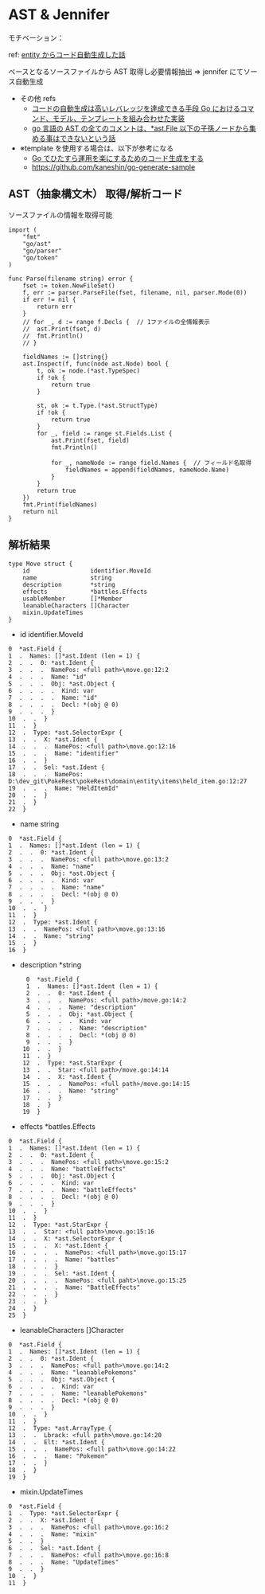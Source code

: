 # AST & Jennifer

モチベーション：

ref: [entity からコード自動生成した話](https://tech.mfkessai.co.jp/2019/09/ebgen/)

ベースとなるソースファイルから AST 取得し必要情報抽出 ⇒ jennifer にてソース自動生成

- その他 refs
  - [コードの自動生成は高いレバレッジを達成できる手段 Go におけるコマンド、モデル、テンプレートを組み合わせた実装](https://logmi.jp/tech/articles/326270#s4)
  - [go 言語の AST の全てのコメントは、\*ast.File 以下の子孫ノードから集める事はできないという話](https://pod.hatenablog.com/entry/2018/03/06/104109)
- ※template を使用する場合は、以下が参考になる
  - [Go でひたすら運用を楽にするためのコード生成をする](https://medium.com/eureka-engineering/advent-calendar-2020-vim-go-generate-1a2a11cf0cef)
  - https://github.com/kaneshin/go-generate-sample

## AST（抽象構文木） 取得/解析コード

ソースファイルの情報を取得可能

```golang
import (
	"fmt"
	"go/ast"
	"go/parser"
	"go/token"
)

func Parse(filename string) error {
	fset := token.NewFileSet()
	f, err := parser.ParseFile(fset, filename, nil, parser.Mode(0))
	if err != nil {
		return err
	}
	// for _, d := range f.Decls {  // 1ファイルの全情報表示
	// 	ast.Print(fset, d)
	// 	fmt.Println()
	// }

	fieldNames := []string{}
	ast.Inspect(f, func(node ast.Node) bool {
		t, ok := node.(*ast.TypeSpec)
		if !ok {
			return true
		}

		st, ok := t.Type.(*ast.StructType)
		if !ok {
			return true
		}
		for _, field := range st.Fields.List {
			ast.Print(fset, field)
			fmt.Println()

			for _, nameNode := range field.Names {  // フィールド名取得
				fieldNames = append(fieldNames, nameNode.Name)
			}
		}
		return true
	})
	fmt.Print(fieldNames)
	return nil
}
```

## 解析結果

```golang
type Move struct {
    id                 identifier.MoveId
    name               string
	description        *string
    effects            *battles.Effects
	usableMember       []*Member
    leanableCharacters []Character
    mixin.UpdateTimes
}
```

- id identifier.MoveId

```
0  *ast.Field {
1  .  Names: []*ast.Ident (len = 1) {
2  .  .  0: *ast.Ident {
3  .  .  .  NamePos: <full path>\move.go:12:2
4  .  .  .  Name: "id"
5  .  .  .  Obj: *ast.Object {
6  .  .  .  .  Kind: var
7  .  .  .  .  Name: "id"
8  .  .  .  .  Decl: *(obj @ 0)
9  .  .  .  }
10  .  .  }
11  .  }
12  .  Type: *ast.SelectorExpr {
13  .  .  X: *ast.Ident {
14  .  .  .  NamePos: <full path>\move.go:12:16
15  .  .  .  Name: "identifier"
16  .  .  }
17  .  .  Sel: *ast.Ident {
18  .  .  .  NamePos: D:\dev_git\PokeRest\pokeRest\domain\entity\items\held_item.go:12:27
19  .  .  .  Name: "HeldItemId"
20  .  .  }
21  .  }
22  }
```

- name string

```
0  *ast.Field {
1  .  Names: []*ast.Ident (len = 1) {
2  .  .  0: *ast.Ident {
3  .  .  .  NamePos: <full path>\move.go:13:2
4  .  .  .  Name: "name"
5  .  .  .  Obj: *ast.Object {
6  .  .  .  .  Kind: var
7  .  .  .  .  Name: "name"
8  .  .  .  .  Decl: *(obj @ 0)
9  .  .  .  }
10  .  .  }
11  .  }
12  .  Type: *ast.Ident {
13  .  .  NamePos: <full path>\move.go:13:16
14  .  .  Name: "string"
15  .  }
16  }
```

- description \*string

```
     0  *ast.Field {
     1  .  Names: []*ast.Ident (len = 1) {
     2  .  .  0: *ast.Ident {
     3  .  .  .  NamePos: <full path>/move.go:14:2
     4  .  .  .  Name: "description"
     5  .  .  .  Obj: *ast.Object {
     6  .  .  .  .  Kind: var
     7  .  .  .  .  Name: "description"
     8  .  .  .  .  Decl: *(obj @ 0)
     9  .  .  .  }
    10  .  .  }
    11  .  }
    12  .  Type: *ast.StarExpr {
    13  .  .  Star: <full path>/move.go:14:14
    14  .  .  X: *ast.Ident {
    15  .  .  .  NamePos: <full path>/move.go:14:15
    16  .  .  .  Name: "string"
    17  .  .  }
    18  .  }
    19  }
```

- effects \*battles.Effects

```
0  *ast.Field {
1  .  Names: []*ast.Ident (len = 1) {
2  .  .  0: *ast.Ident {
3  .  .  .  NamePos: <full path>\move.go:15:2
4  .  .  .  Name: "battleEffects"
5  .  .  .  Obj: *ast.Object {
6  .  .  .  .  Kind: var
7  .  .  .  .  Name: "battleEffects"
8  .  .  .  .  Decl: *(obj @ 0)
9  .  .  .  }
10  .  .  }
11  .  }
12  .  Type: *ast.StarExpr {
13  .  .  Star: <full path>\move.go:15:16
14  .  .  X: *ast.SelectorExpr {
15  .  .  .  X: *ast.Ident {
16  .  .  .  .  NamePos: <full path>\move.go:15:17
17  .  .  .  .  Name: "battles"
18  .  .  .  }
19  .  .  .  Sel: *ast.Ident {
20  .  .  .  .  NamePos: <full paht>\move.go:15:25
21  .  .  .  .  Name: "BattleEffects"
22  .  .  .  }
23  .  .  }
24  .  }
25  }
```

- leanableCharacters []Character

```
0  *ast.Field {
1  .  Names: []*ast.Ident (len = 1) {
2  .  .  0: *ast.Ident {
3  .  .  .  NamePos: <full path>\move.go:14:2
4  .  .  .  Name: "leanablePokemons"
5  .  .  .  Obj: *ast.Object {
6  .  .  .  .  Kind: var
7  .  .  .  .  Name: "leanablePokemons"
8  .  .  .  .  Decl: *(obj @ 0)
9  .  .  .  }
10  .  .  }
11  .  }
12  .  Type: *ast.ArrayType {
13  .  .  Lbrack: <full path>\move.go:14:20
14  .  .  Elt: *ast.Ident {
15  .  .  .  NamePos: <full path>\move.go:14:22
16  .  .  .  Name: "Pokemon"
17  .  .  }
18  .  }
19  }
```

- mixin.UpdateTimes

```
0  *ast.Field {
1  .  Type: *ast.SelectorExpr {
2  .  .  X: *ast.Ident {
3  .  .  .  NamePos: <full path>\move.go:16:2
4  .  .  .  Name: "mixin"
5  .  .  }
6  .  .  Sel: *ast.Ident {
7  .  .  .  NamePos: <full path>\move.go:16:8
8  .  .  .  Name: "UpdateTimes"
9  .  .  }
10  .  }
11  }
```
